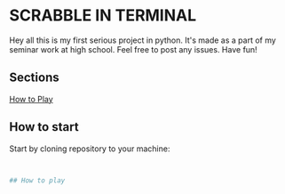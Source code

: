# SCRABBLE IN TERMINAL

Hey all this is my first serious project in python. It's made as a part of my seminar work at high school. Feel free to post any issues. Have fun!


## Sections
[How to Play](#how-to-play)

## How to start

Start by cloning repository to your machine:
```bash git clone 


## How to play

